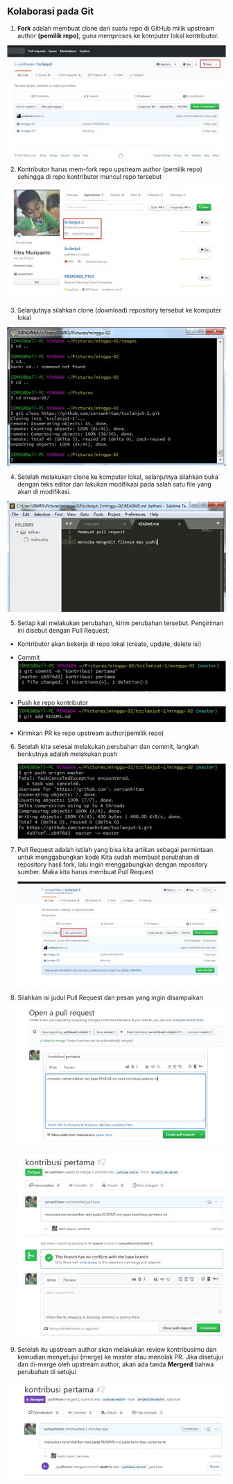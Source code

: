 
## Kolaborasi pada Git


1. **Fork** adalah membuat clone dari suatu repo di GitHub milik upstream author **(pemilik repo)**, guna memproses ke komputer lokal kontributor.

![](images/IMG-01.jpg)


2. Kontributor harus mem-fork repo upstream author (pemilik repo) sehingga di repo kontributor muncul repo tersebut
  
![](images/IMG-02.jpg)

3. Selanjutnya silahkan clone (download) repository tersebut ke komputer lokal

![](images/IMG-03.jpg)

4. Setelah melakukan clone ke komputer lokal, selanjutnya silahkan buka dengan teks editor dan lakukan modifikasi pada salah satu file yang akan di modifikasi. 

![](images/IMG-04.jpg)


5. Setiap kali melakukan perubahan, kirim perubahan tersebut. Pengiriman ini disebut dengan Pull Request.

* Kontributor akan bekerja di repo lokal (create, update, delete isi)
* Commit
   ![](images/IMG-06.jpg)

* Push ke repo kontributor
   ![](images/IMG-05.jpg)

* Kirimkan PR ke repo upstream author(pemilik repo)
   
6. Setelah kita selesai melakukan perubahan dan commit, langkah berikutnya adalah melakukan push

   ![](images/IMG-08.jpg)

7. Pull Request adalah istilah yang bisa kita artikan sebagai permintaan untuk menggabungkan kode
Kita sudah membuat perubahan di repository hasil fork, lalu ingin menggabungkan dengan repository sumber.
Maka kita harus membuat Pull Request

   ![](images/IMG-09.jpg)


8. Silahkan isi judul Pull Request dan pesan yang ingin disampaikan

   ![](images/IMG-11.jpg)

   ![](images/IMG-12.jpg)
9. Setelah itu upstream author akan melakukan review kontribusimu dan kemudian menyetujui (merge) ke master atau menolak PR.
Jika disetujui dan di-merge oleh upstream author, akan ada tanda **Mergerd** bahwa perubahan di setujui
 
 ![](images/IMG-13.jpg)